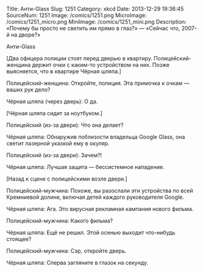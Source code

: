 Title: Анти-Glass 
Slug: 1251 
Category: xkcd 
Date: 2013-12-29 19:36:45 
SourceNum: 1251 
Image: /comics/1251.png 
MicroImage: /comics/1251_micro.png 
MiniImage: /comics/1251_mini.png 
Description: «Почему бы просто не светить им прямо в глаз?» — «Сейчас что, 2007-й на дворе?» 

Анти-Glass

[Два офицера полиции стоят перед дверью в квартиру. Полицейский-женщина держит очки с каким-то устройством на них. Позже выясняется, что в квартире Чёрная шляпа.]

Полицейский-женщина: Откройте, полиция. Эта примочка к очкам — ваших рук дело?

Чёрная шляпа (через дверь): О да.

[Чёрная шляпа сидит за ноутбуком.]

Полицейский (из-за двери): Что она делает?

Чёрная шляпа: Обнаружив поблизости владельца Google Glass, она светит лазерной указкой ему в окуляр.

Полицейский (из-за двери): Зачем?!

Чёрная шляпа: Лучшая защита — бессистемное нападение.

[Назад к сцене с полицейскими возле двери.]

Полицейский-мужчина: Похоже, вы разослали эти устройства по всей Кремниевой долине, включая детей каждого руководителя Google.

Чёрная шляпа: Ага. Это вирусная рекламная кампания нового фильма.

Полицейский-мужчина: Какого фильма?

Чёрная шляпа: Ещё не решил. Этой осенью выходит что-нибудь стоящее?

Полицейский-мужчина: Сэр, откройте дверь.

Чёрная шляпа: Сперва загляните в глазок на секунду.